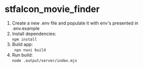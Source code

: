 # stfalcon_movie_finder
1. Create a new .env file and populate it with env's presented in .env.example
2. Install dependencies:<br>
   ``` npm install ```
3. Build app:<br>
``` npx nuxi build```
4. Run build:<br>
```node .output/server/index.mjs```
